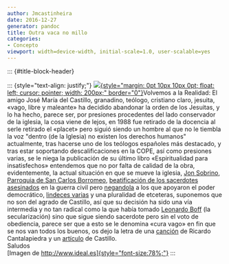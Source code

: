 ```yaml
---
author: Jmcastinheira
date: 2016-12-27
generator: pandoc
title: Outra vaca no millo
categories:
- Concepto
viewport: width=device-width, initial-scale=1.0, user-scalable=yes
---
```


::: {#title-block-header}

::: {style="text-align: justify;"}
[![](http://www.ideal.es/granada/prensa/fotos/200611/12/010D7GRA-LGR-P1_1.jpg){style="margin: 0pt 10px 10px 0pt; float: left; cursor: pointer; width: 200px;"
border="0"}](http://www.ideal.es/granada/prensa/fotos/200611/12/010D7GRA-LGR-P1_1.jpg)Volvemos
a la Realidad: El amigo José María del Castillo, granadino, teólogo,
cristiano claro, jesuita, «vago, libre y maleante» ha decidido abandonar
la orden de los Jesuitas, y lo ha hecho, parece ser, por presiones
procedentes del lado conservador de la iglesia, la cosa viene de lejos,
en 1988 fue retirado de la docencia al serle retirado el «placet» pero
siguió siendo un hombre al que no le tiembla la voz "dentro (de la
Iglesia) no existen los derechos humanos" actualmente, tras hacerse uno
de los teólogos españoles más destacado, y tras estar soportando
descalificaciones en la COPE, así como presiones varias, se le niega la
publicación de su último libro «Espiritualidad para insatisfechos»
entendemos que no por falta de calidad de la obra, evidentemente, la
actual situación en que se mueve la iglesia, [Jon
Sobrino](http://lorealenelespejo.blogspot.com/2007/03/jon-sobrino.html),
[Parroquia de San Carlos
Borromeo](http://lorealenelespejo.blogspot.com/2007/04/ms-de-lo-mismo.html),
[beatificación de los sacerdotes
asesinados](http://www.redescristianas.net/2007/05/11/beatos-los-498-y-beatas-todas-las-victimas-de-la-guerra-civil-xavier-pikaza/)
en la guerra civil pero
[negandola](http://www.redescristianas.net/2007/05/07/otros-martires-de-la-guerra-civil-manuel-montero-catedratico-de-historia-contemporanea-de-la-universidad-del-pais-vasco/)
a los que apoyaron el poder democrático, [lindeces
varias](http://www.redescristianas.net/2007/05/10/el-papa-dice-que-la-excomunion-de-los-legisladores-mexicanos-que-aprobaron-el-aborto-es-normal/)
y una pluralidad de etceteras, suponemos que no son del agrado de
Castillo, así que su decisión ha sido una vía intermedia y no tan
radical como la que había tomado [Leonardo
Boff](http://es.wikipedia.org/wiki/Leonardo_Boff) (la secularización)
sino que sigue siendo sacerdote pero sin el voto de obediencia, parece
ser que a esto se le denomina «cura vago» en fin que se nos van todos
los buenos, os dejo la letra de una
[canción](http://www.motivaciones.org/ctoselacasademiamigo.htm) de
Ricardo Cantalapiedra y un
[artículo](http://www.redescristianas.net/2007/08/11/la-mision-del-teologo-en-la-iglesia-jose-maria-castillo/)
de Castillo.\
Saludos\
[Imagen de http://www.ideal.es]{style="font-size:78%;"}
:::
